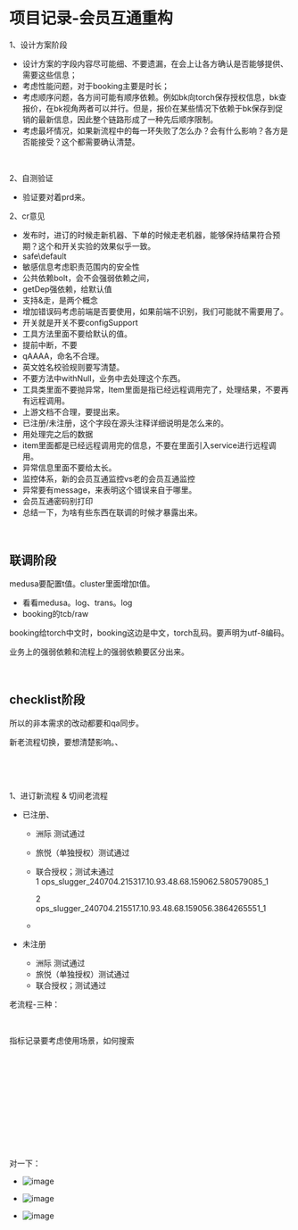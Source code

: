 # 项目记录-会员互通重构

1、设计方案阶段

* 设计方案的字段内容尽可能细、不要遗漏，在会上让各方确认是否能够提供、需要这些信息；
* 考虑性能问题，对于booking主要是时长；
* 考虑顺序问题，各方间可能有顺序依赖。例如bk向torch保存授权信息，bk查报价，在bk视角两者可以并行。但是，报价在某些情况下依赖于bk保存到促销的最新信息，因此整个链路形成了一种先后顺序限制。
* 考虑最坏情况，如果新流程中的每一环失败了怎么办？会有什么影响？各方是否能接受？这个都需要确认清楚。

‍

2、自测验证

* 验证要对着prd来。

2、cr意见

* 发布时，进订的时候走新机器、下单的时候走老机器，能够保持结果符合预期？这个和开关实验的效果似乎一致。
* safe\default
* 敏感信息考虑职责范围内的安全性
* 公共依赖bolt，会不会强弱依赖之间，
* getDep强依赖，给默认值
* 支持&走，是两个概念
* 增加错误码考虑前端是否要使用，如果前端不识别，我们可能就不需要用了。
* 开关就是开关不要configSupport
* 工具方法里面不要给默认的值。
* 提前中断，不要
* qAAAA，命名不合理。
* 英文姓名校验规则要写清楚。
* 不要方法中withNull，业务中去处理这个东西。
* 工具类里面不要抛异常，Item里面是指已经远程调用完了，处理结果，不要再有远程调用。
* 上游文档不合理，要提出来。
* 已注册/未注册，这个字段在源头注释详细说明是怎么来的。
* 用处理完之后的数据
* item里面都是已经远程调用完的信息，不要在里面引入service进行远程调用。
* 异常信息里面不要给太长。
* 监控体系，新的会员互通监控vs老的会员互通监控
* 异常要有message，来表明这个错误来自于哪里。
* 会员互通密码别打印
* 总结一下，为啥有些东西在联调的时候才暴露出来。

‍

## 联调阶段

medusa要配置t值。cluster里面增加t值。

* 看看medusa。log、trans。log
* booking的tcb/raw

booking给torch中文时，booking这边是中文，torch乱码。要声明为utf-8编码。

业务上的强弱依赖和流程上的强弱依赖要区分出来。

‍

## checklist阶段

所以的非本需求的改动都要和qa同步。

新老流程切换，要想清楚影响。、

‍

‍

1、进订新流程 & 切间老流程

* 已注册、

  * 洲际 测试通过
  * 旅悦（单独授权）测试通过
  * 联合授权；测试未通过  
    1 ops_slugger_240704.215317.10.93.48.68.159062.580579085_1

    2  
    ops_slugger_240704.215517.10.93.48.68.159056.3864265551_1
  * ‍
* 未注册

  * 洲际 测试通过
  * 旅悦（单独授权）测试通过
  * 联合授权；测试通过

老流程-三种：

‍

指标记录要考虑使用场景，如何搜索

‍

‍

‍

‍

‍

‍

对一下：

* ​![image](image-20240704104020-v6b9qqg.png)​

* ​![image](image-20240704104122-2a7lupf.png)​

* ​![image](image-20240704104739-l0ux0x8.png)​

‍
